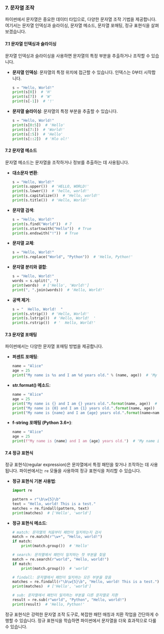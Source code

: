 ### 7. 문자열 조작

파이썬에서 문자열은 중요한 데이터 타입으로, 다양한 문자열 조작 기법을 제공합니다. 여기서는 문자열 인덱싱과 슬라이싱, 문자열 메소드, 문자열 포매팅, 정규 표현식을 살펴보겠습니다.

#### 7.1 문자열 인덱싱과 슬라이싱
문자열 인덱싱과 슬라이싱을 사용하면 문자열의 특정 부분을 추출하거나 조작할 수 있습니다.

- **문자열 인덱싱**: 문자열의 특정 위치에 접근할 수 있습니다. 인덱스는 0부터 시작합니다.
  ```python
  s = "Hello, World!"
  print(s[0])  # 'H'
  print(s[7])  # 'W'
  print(s[-1])  # '!'
  ```

- **문자열 슬라이싱**: 문자열의 특정 부분을 추출할 수 있습니다.
  ```python
  s = "Hello, World!"
  print(s[0:5])  # 'Hello'
  print(s[7:])  # 'World!'
  print(s[:5])  # 'Hello'
  print(s[::2])  # 'Hlo ol!'
  ```

#### 7.2 문자열 메소드
문자열 메소드는 문자열을 조작하거나 정보를 추출하는 데 사용됩니다.

- **대소문자 변환**:
  ```python
  s = "Hello, World!"
  print(s.upper())  # 'HELLO, WORLD!'
  print(s.lower())  # 'hello, world!'
  print(s.capitalize())  # 'Hello, world!'
  print(s.title())  # 'Hello, World!'
  ```

- **문자열 검색**:
  ```python
  s = "Hello, World!"
  print(s.find("World"))  # 7
  print(s.startswith("Hello"))  # True
  print(s.endswith("!"))  # True
  ```

- **문자열 교체**:
  ```python
  s = "Hello, World!"
  print(s.replace("World", "Python"))  # 'Hello, Python!'
  ```

- **문자열 분리와 결합**:
  ```python
  s = "Hello, World!"
  words = s.split(", ")
  print(words)  # ['Hello', 'World!']
  print(", ".join(words))  # 'Hello, World!'
  ```

- **공백 제거**:
  ```python
  s = "  Hello, World!  "
  print(s.strip())  # 'Hello, World!'
  print(s.lstrip())  # 'Hello, World!  '
  print(s.rstrip())  # '  Hello, World!'
  ```

#### 7.3 문자열 포매팅
파이썬에서는 다양한 문자열 포매팅 방법을 제공합니다.

- **퍼센트 포매팅**:
  ```python
  name = "Alice"
  age = 25
  print("My name is %s and I am %d years old." % (name, age))  # 'My name is Alice and I am 25 years old.'
  ```

- **str.format() 메소드**:
  ```python
  name = "Alice"
  age = 25
  print("My name is {} and I am {} years old.".format(name, age))  # 'My name is Alice and I am 25 years old.'
  print("My name is {0} and I am {1} years old.".format(name, age))  # 'My name is Alice and I am 25 years old.'
  print("My name is {name} and I am {age} years old.".format(name=name, age=age))  # 'My name is Alice and I am 25 years old.'
  ```

- **f-string 포매팅 (Python 3.6+)**:
  ```python
  name = "Alice"
  age = 25
  print(f"My name is {name} and I am {age} years old.")  # 'My name is Alice and I am 25 years old.'
  ```

#### 7.4 정규 표현식
정규 표현식(regular expression)은 문자열에서 특정 패턴을 찾거나 조작하는 데 사용됩니다. 파이썬에서는 `re` 모듈을 사용하여 정규 표현식을 처리할 수 있습니다.

- **정규 표현식 기본 사용법**:
  ```python
  import re

  pattern = r"\b\w{5}\b"
  text = "Hello, world! This is a test."
  matches = re.findall(pattern, text)
  print(matches)  # ['Hello', 'world']
  ```

- **정규 표현식 메소드**:
  ```python
  # match: 문자열의 처음부터 패턴이 일치하는지 검사
  match = re.match(r"\w+", "Hello, world!")
  if match:
      print(match.group())  # 'Hello'

  # search: 문자열에서 패턴이 일치하는 첫 부분을 찾음
  match = re.search(r"world", "Hello, world!")
  if match:
      print(match.group())  # 'world'

  # findall: 문자열에서 패턴이 일치하는 모든 부분을 찾음
  matches = re.findall(r"\b\w{5}\b", "Hello, world! This is a test.")
  print(matches)  # ['Hello', 'world']

  # sub: 문자열에서 패턴이 일치하는 부분을 다른 문자열로 치환
  result = re.sub(r"world", "Python", "Hello, world!")
  print(result)  # 'Hello, Python!'
  ```

정규 표현식은 강력한 문자열 조작 도구로, 복잡한 패턴 매칭과 치환 작업을 간단하게 수행할 수 있습니다. 정규 표현식을 학습하면 파이썬에서 문자열을 더욱 효과적으로 다룰 수 있습니다.

